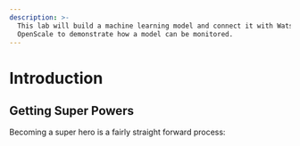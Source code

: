 ```yaml
---
description: >-
  This lab will build a machine learning model and connect it with Watson
  OpenScale to demonstrate how a model can be monitored.
---
```


# Introduction

## Getting Super Powers

Becoming a super hero is a fairly straight forward process:



